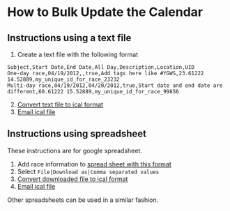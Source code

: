 # How to Bulk Update the Calendar

## Instructions using a text file
1. Create a text file with the following format 
```
Subject,Start Date,End Date,All Day,Description,Location,UID
One-day race,04/19/2012,,true,Add tags here like #YGWS,23.61222 14.52889,my_unique_id_for_race_23232
Multi-day race,04/19/2012,04/20/2012,true,Start date and end date are different,60.61222 15.52889,my_unique_id_for_race_99856
```
2. [Convert text file to ical format](https://manas.tungare.name/software/csv-to-ical/)
1. [Email ical file](support.md)

## Instructions using spreadsheet
These instructions are for google spreadsheet. 
1. Add race information to [spread sheet with this format](https://docs.google.com/spreadsheets/d/1oqpzlS0WCAhQqWFMc8jyLPTlmQv7nFj6uMATJN01v9I/edit?usp=sharing)
1. Select `File|Download as|Comma separated values`
1. [Convert downloaded file to ical format](https://manas.tungare.name/software/csv-to-ical/)
1. [Email ical file](support.md)

Other spreadsheets can be used in a similar fashion.

